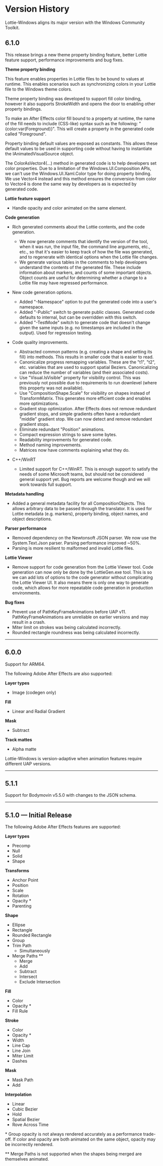 # Version History

Lottie-Windows aligns its major version with the Windows Community Toolkit.

## 6.1.0
This release brings a new theme property binding feature, better Lottie feature support, performance improvements and bug fixes.

**Theme property binding**

This feature enables properties in Lottie files to be bound to values at runtime. This enables scenarios such as synchronizing colors in your Lottie file to the Windows theme colors.

Theme property binding was developed to support fill color binding, however it also supports StrokeWidth and opens the door to enabling other property bindings.

To make an After Effects color fill bound to a property at runtime, the name of the fill needs to include (CSS-like) syntax such as the following: "{color:var(Foreground)}". This will create a property in the generated code called "Foreground".

Property binding default values are exposed as constants. This allows these default values to be used in supporting code without having to instantiate the IAnimatedVisualSource object.

The ColorAsVector4(…) method in generated code is to help developers set color properties. Due to a limitation of the Windows.UI.Composition APIs, we can't use the Windows.UI.Xaml.Color type for doing property binding. We use Vector4 instead and this method ensures the conversion from color to Vector4 is done the same way by developers as is expected by generated code.

**Lottie feature support**
* Handle opacity and color animated on the same element.

**Code generation**
* Rich generated comments about the Lottie contents, and the code generation.
    * We now generate comments that identify the version of the tool, when it was run, the input file, the command line arguments, etc., etc., so that it's easier to keep track of how the file was generated, and to regenerate with identical options when the Lottie file changes.
    * We generate various tables in the comments to help developers understand the contents of the generated file. These include information about markers, and counts of some important objects. Object counts are useful for determining whether a change to a Lottie file may have regressed performance.

* New code generation options.
    * Added "-Namespace" option to put the generated code into a user's namespace.
    * Added "-Public" switch to generate public classes. Generated code defaults to internal, but can be overridden with this switch.
    * Added "-TestMode" switch to generate code that doesn't change given the same inputs (e.g. no timestamps are included in the output). Used for regression testing.

* Code quality improvements.
    * Abstracted common patterns (e.g. creating a shape and setting its fill) into methods. This results in smaller code that is easier to read.
    * Canonicalize progress remapping variables. These are the "t1", "t2", etc. variables that are used to support spatial Beziers. Canonicalizing can reduce the number of variables (and their associated costs).
    * Use "Visual.IsVisible" property for visibility control. This was previously not possible due to requirements to run downlevel (where this property was not available).
    * Use "CompositionShape.Scale" for visibility on shapes instead of TransformMatrix. This generates more efficient code and enables more optimizations.
    * Gradient stop optimization. After Effects does not remove redundant gradient stops, and simple gradients often have a redundant "middle" gradient stop. We can now detect and remove redundant gradient stops.
    * Eliminate redundant "Position" animations.
    * Compact expression strings to save some bytes.
    * Readability improvements for generated code.
    * Method naming improvements.
    * Matrices now have comments explaining what they do.

* C++/WinRT
    * Limited support for C++/WinRT. This is enough support to satisfy the needs of some Microsoft teams, but should not be considered general support yet. Bug reports are welcome though and we will work towards full support.

**Metadata handling**
* Added a general metadata facility for all CompositionObjects. This allows arbitrary data to be passed through the translator. It is used for Lottie metadata (e.g. markers), property binding, object names, and object descriptions.

**Parser performance**
* Removed dependency on the Newtonsoft JSON parser. We now use the System.Text.Json parser. Parsing performance improved ~50%.
* Parsing is more resilient to malformed and invalid Lottie files.

**Lottie Viewer**
* Remove support for code generation from the Lottie Viewer tool. Code generation can now only be done by the LottieGen.exe tool. This is so we can add lots of options to the code generator without complicating the Lottie Viewer UI. It also means there is only one way to generate code, which allows for more repeatable code generation in production environments.

**Bug fixes**
* Prevent use of PathKeyFrameAnimations before UAP v11. PathKeyFrameAnimations are unreliable on earlier versions and may result in a crash.
* Miter limit on strokes was being calculated incorrectly.
* Rounded rectangle roundness was being calculated incorrectly.

---
## 6.0.0

Support for ARM64.

The following Adobe After Effects are also supported:

**Layer types**
* Image (codegen only)

**Fill**
* Linear and Radial Gradient

**Mask**
* Subtract

**Track mattes**
* Alpha matte

Lottie-Windows is version-adaptive when animation features require different UAP versions.

---
## 5.1.1

Support for Bodymovin v5.5.0 with changes to the JSON schema.

---
## 5.1.0 — Initial Release

The following Adobe After Effects features are supported:

**Layer types**
* Precomp
* Null
* Solid
* Shape

**Transforms**
* Anchor Point
* Position
* Scale
* Rotation
* Opacity *
* Parenting

**Shape**
* Ellipse
* Rectangle
* Rounded Rectangle
* Group
* Trim Path
    * Simultaneously
* Merge Paths **
    * Merge
    * Add
    * Subtract
    * Intersect
    * Exclude Intersection

**Fill**
* Color
* Opacity *
* Fill Rule

**Stroke**
* Color
* Opacity *
* Width
* Line Cap
* Line Join
* Miter Limit
* Dashes

**Mask**
* Mask Path
* Add

**Interpolation**
* Linear 
* Cubic Bezier
* Hold
* Spatial Bezier
* Rove Across Time


\* Group opacity is not always rendered accurately as a performance trade-off. If color and opacity are both animated on the same object, opacity may be incorrectly rendered.

\** Merge Paths is not supported when the shapes being merged are themselves animated.
